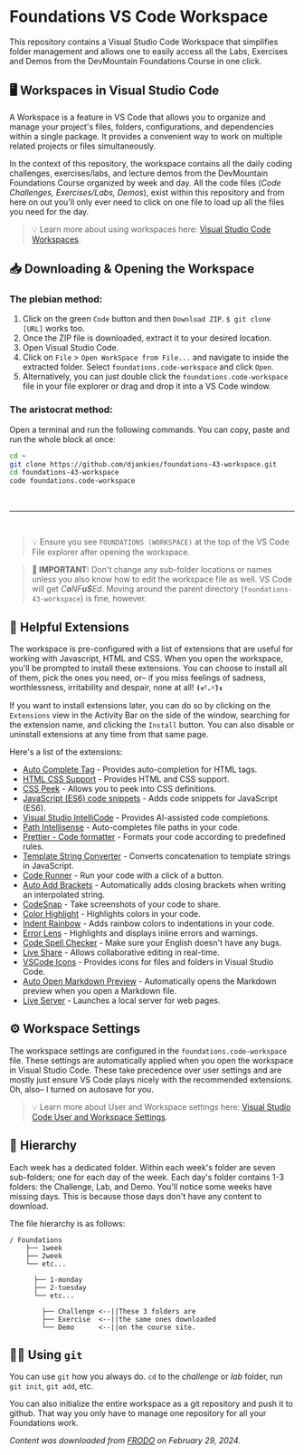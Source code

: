 # Foundations VS Code Workspace

This repository contains a Visual Studio Code Workspace that simplifies folder management and allows one to easily access all the Labs, Exercises and Demos from the DevMountain Foundations Course in one click.

## 🖥️ Workspaces in Visual Studio Code

A Workspace is a feature in VS Code that allows you to organize and manage your project's files, folders, configurations, and dependencies within a single package. It provides a convenient way to work on multiple related projects or files simultaneously.

In the context of this repository, the workspace contains all the daily coding challenges, exercises/labs, and lecture demos from the DevMountain Foundations Course organized by week and day. All the code files (_Code Challenges, Exercises/Labs, Demos_), exist within this repository and from here on out you'll only ever need to click on one file to load up all the files you need for the day.

> 💡 Learn more about using workspaces here: [Visual Studio Code Workspaces](https://code.visualstudio.com/docs/editor/multi-root-workspaces).

## 📥 Downloading & Opening the Workspace

### The plebian method:

1. Click on the green `Code` button and then `Download ZIP`. `$ git clone [URL]` works too.
2. Once the ZIP file is downloaded, extract it to your desired location.
3. Open Visual Studio Code.
4. Click on `File` > `Open WorkSpace from File...` and navigate to inside the extracted folder. Select `foundations.code-workspace` and click `Open`.
5. Alternatively, you can just double click the `foundations.code-workspace` file in your file explorer or drag and drop it into a VS Code window.

### The aristocrat method:

Open a terminal and run the following commands. You can copy, paste and run the whole block at once:

``` bash
cd ~
git clone https://github.com/djankies/foundations-43-workspace.git
cd foundations-43-workspace
code foundations.code-workspace
```

<br>

---

<br>

>💡 Ensure you see `FOUNDATIONS (WORKSPACE)` at the top of the VS Code File explorer after opening the workspace.

> **🚨 IMPORTANT:** Don't change any sub-folder locations or names unless you also know how to edit the workspace file as well. VS Code will get _C**o**NF**uS**Ed_. Moving around the parent directory (`foundations-43-workspace`) is fine, however.

## 💫 Helpful Extensions

The workspace is pre-configured with a list of extensions that are useful for working with Javascript, HTML and CSS. When you open the workspace, you'll be prompted to install these extensions. You can choose to install all of them, pick the ones you need, or– if you miss feelings of sadness, worthlessness, irritability and despair, none at all! **`(ง^︠.^︡)ง`**

If you want to install extensions later, you can do so by clicking on the `Extensions` view in the Activity Bar on the side of the window, searching for the extension name, and clicking the `Install` button. You can also disable or uninstall extensions at any time from that same page.

Here's a list of the extensions:

- [Auto Complete Tag](https://marketplace.visualstudio.com/items?itemName=formulahendry.auto-complete-tag) - Provides auto-completion for HTML tags.
- [HTML CSS Support](https://marketplace.visualstudio.com/items?itemName=ecmel.vscode-html-css) - Provides HTML and CSS support.
- [CSS Peek](https://marketplace.visualstudio.com/items?itemName=pranaygp.vscode-css-peek) - Allows you to peek into CSS definitions.
- [JavaScript (ES6) code snippets](https://marketplace.visualstudio.com/items?itemName=xabikos.javascriptsnippets) - Adds code snippets for JavaScript (ES6).
- [Visual Studio IntelliCode](https://marketplace.visualstudio.com/items?itemName=visualstudioexptteam.vscodeintellicode) - Provides AI-assisted code completions.
- [Path Intellisense](https://marketplace.visualstudio.com/items?itemName=christian-kohler.path-intellisense) - Auto-completes file paths in your code.
- [Prettier - Code formatter](https://marketplace.visualstudio.com/items?itemName=esbenp.prettier-vscode) - Formats your code according to predefined rules.
- [Template String Converter](https://marketplace.visualstudio.com/items?itemName=meganrogge.template-string-converter) - Converts concatenation to template strings in JavaScript.
- [Code Runner](https://marketplace.visualstudio.com/items?itemName=formulahendry.code-runner) - Run your code with a click of a button.
- [Auto Add Brackets](https://marketplace.visualstudio.com/items?itemName=aliariff.auto-add-brackets) - Automatically adds closing brackets when writing an interpolated string.
- [CodeSnap](https://marketplace.visualstudio.com/items?itemName=adpyke.codesnap) - Take screenshots of your code to share.
- [Color Highlight](https://marketplace.visualstudio.com/items?itemName=naumovs.color-highlight) - Highlights colors in your code.
- [Indent Rainbow](https://marketplace.visualstudio.com/items?itemName=oderwat.indent-rainbow) - Adds rainbow colors to indentations in your code.
- [Error Lens](https://marketplace.visualstudio.com/items?itemName=usernamehw.errorlens) - Highlights and displays inline errors and warnings.
- [Code Spell Checker](https://marketplace.visualstudio.com/items?itemName=streetsidesoftware.code-spell-checker) - Make sure your English doesn't have any bugs.
- [Live Share](https://marketplace.visualstudio.com/items?itemName=ms-vsliveshare.vsliveshare) - Allows collaborative editing in real-time.
- [VSCode Icons](https://marketplace.visualstudio.com/items?itemName=vscode-icons-team.vscode-icons) - Provides icons for files and folders in Visual Studio Code.
- [Auto Open Markdown Preview](https://marketplace.visualstudio.com/items?itemName=hnw.vscode-auto-open-markdown-preview) - Automatically opens the Markdown preview when you open a Markdown file.
- [Live Server](https://marketplace.visualstudio.com/items?itemName=ms-vscode.live-server) - Launches a local server for web pages.

## ⚙️ Workspace Settings

The workspace settings are configured in the `foundations.code-workspace` file. These settings are automatically applied when you open the workspace in Visual Studio Code. These take precedence over user settings and are mostly just ensure VS Code plays nicely with the recommended extensions. Oh, also– I turned on autosave for you.

>💡 Learn more about User and Workspace settings here: [Visual Studio Code User and Workspace Settings](https://code.visualstudio.com/docs/getstarted/settings).

## 📁 Hierarchy

Each week has a dedicated folder. Within each week's folder are seven sub-folders; one for each day of the week. Each day's folder contains 1-3 folders: the Challenge, Lab, and Demo. You'll notice some weeks have missing days. This is because those days don't have any content to download.

The file hierarchy is as follows:

``` plaintext
/ Foundations
    ├── 1week
    ├── 2week
    └── etc...

      ├── 1-monday
      ├── 2-tuesday
      └── etc...

        ├── Challenge <--||These 3 folders are  
        ├── Exercise  <--||the same ones downloaded
        └── Demo      <--||on the course site.                          

```

## 👩‍💻 Using `git`

You can use `git` how you always do. `cd` to the _challenge_ or _lab_ folder, run `git init`, `git add`, etc.

You can also initialize the entire workspace as a git repository and push it to github. That way you only have to manage one repository for all your Foundations work.

_Content was downloaded from [FRODO](https://ed.devmountain.com) on February 29, 2024._
